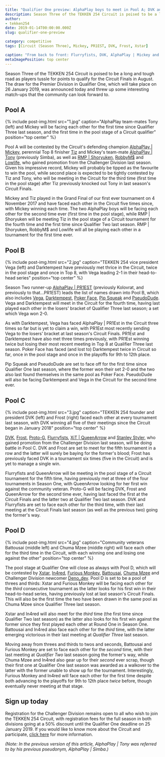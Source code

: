 ```yaml
---
title: "Qualifier One preview: AlphaPlay boys to meet in Pool A; DVK and Frost face off in Pool C"
description: Season Three of the TEKKEN 254 Circuit is poised to be a long and tough road as players tussle for points to qualify for the Circuit Finals in August.
author:
- tekken254
date: 2019-01-14T00:00:00.000Z
slug: qualifier-one-preview

category: competitive
tags: [Circuit (Season Three), Mickey, PR1EST, DVK, Frost, Xstar]

caption: "From back to front: Flurryfists, DVK, AlphaPlay | Mickey and In4red competing in the Season Two Finals at the Savanna Majors on 1 September 2018"
metaImagePosition: top center
---
```

Season Three of the TEKKEN 254 Circuit is poised to be a long and tough road as players tussle for points to qualify for the Circuit Finals in August. The draw for the Premier Division in Qualifier One, which will take place on 26 January 2019, was announced today and threw up some interesting match-ups that the community can look forward to.

<section>
    <h2 class="site-red uppercase">Pool A</h2>
    {% include post-img.html src="1.jpg" caption="AlphaPlay team-mates Tony (left) and Mickey will be facing each other for the first time since Qualifier Three last season, and the first time in the pool stage of a Circuit qualifier" position="top center" %}
    <p>Pool A will be contested by the Circuit's defending champion <a href="/circuit/tekken/profile.html?id=2907096" target="_blank">AlphaPlay | Mickey</a>, perennial Top 8 finisher <a href="/circuit/tekken/profile.html?id=4449622" target="_blank">Tiz</a> and Mickey's team-mate <a href="/circuit/tekken/profile.html?id=2685183" target="_blank">AlphaPlay | Tony</a> (previously Simba), as well as <a href="/circuit/tekken/profile.html?id=1677506" target="_blank">RMP | Shoryuken</a>, <a href="/circuit/tekken/profile.html?id=9894033" target="_blank">RobbyM$</a> and <a href="/circuit/tekken/profile.html?id=6265787" target="_blank">Lowlife</a>, who gained promotion from the Challenger Division last season. Given his impressive record, Mickey will probably be tipped as the favourite to win the pool, while second place is expected to be tightly contested by Tiz and Tony, who will be meeting in the Circuit for the third time (first time in the pool stage) after Tiz previously knocked out Tony in last season's Circuit Finals.</p>
    <p>Mickey and Tiz played in the Grand Final of our first ever tournament on 4 November 2017 and have faced each other in the Circuit five times since, with Mickey winning each time. The two AlphaPlay boys will be facing each other for the second time ever (first time in the pool stage), while RMP | Shoryuken will be meeting Tiz in the pool stage of a Circuit tournament for the fourth time and the first time since Qualifier Two last season. RMP | Shoryuken, RobbyM$ and Lowlife will all be playing each other in a tournament for the first time ever.</p>
</section>

<section>
    <h2 class="site-red uppercase">Pool B</h2>
    {% include post-img.html src="2.jpg" caption="TEKKEN 254 vice president Vega (left) and Darktempest have previously met thrice in the Circuit, twice in the pool stage and once in Top 8, with Vega leading 2-1 in their head-to-head series" position="top center" %}
    <p>Season Two runner-up <a href="/circuit/tekken/profile.html?id=8665351" target="_blank">AlphaPlay | PR1EST</a> (previously Kolovrat, and previously to that…PR1EST) leads the list of names drawn into Pool B, which also includes <a href="/circuit/tekken/profile.html?id=7167649" target="_blank">Vega</a>, <a href="/circuit/tekken/profile.html?id=0749083" target="_blank">Darktempest</a>, <a href="/circuit/tekken/profile.html?id=4291033" target="_blank">Poker Face</a>, <a href="/circuit/tekken/profile.html?id=5625849" target="_blank">Pip Squeak</a> and <a href="/circuit/tekken/profile.html?id=0051349" target="_blank">PseudoDude</a>. Vega and Darktempest will meet in the Circuit for the fourth time, having last played each other in the losers' bracket of Qualifier Three last season; a set which Vega won 2-0.</p>
    <p>As with Darktempest, Vega has faced AlphaPlay | PR1Est in the Circuit three times so far but is yet to claim a win, with PR1Est most recently sending Vega to the losers' bracket at last season's Circuit Finals. PR1Est and Darktempest have also met three times previously, with PR1Est winning twice but losing their most recent meeting in Top 8 at Qualifier Three last season. Poker Face has faced (and lost to) Darktempest twice in Circuit so far, once in the pool stage and once in the playoffs for 9th to 12th place.</p>
    <p>Pip Squeak and PseudoDude are set to face off for the first time since Qualifier One last season, where the former won their set 2-0 and the two also last found themselves in the same pool as Poker Face. PseudoDude will also be facing Darktempest and Vega in the Circuit for the second time ever.</p>
</section>

<section>
    <h2 class="site-red uppercase">Pool C</h2>
    {% include post-img.html src="3.jpg" caption="TEKKEN 254 founder and president DVK (left) and Frost (right) faced each other at every tournament last season, with DVK winning all five of their meetings since the Circuit began in January 2018" position="top center" %}
    <p><a href="/circuit/tekken/profile.html?id=4092983" target="_blank">DVK</a>, <a href="/circuit/tekken/profile.html?id=4644523" target="_blank">Frost</a>, <a href="/circuit/tekken/profile.html?id=2447761" target="_blank">Proto-G</a>, <a href="/circuit/tekken/profile.html?id=9970940" target="_blank">Flurryfists</a>, <a href="/circuit/tekken/profile.html?id=4455946" target="_blank">XiT | QueenArrow</a> and <a href="/circuit/tekken/profile.html?id=1998890" target="_blank">Stanley Styler</a>, who gained promotion from the Challenger Division last season, will be doing battle in Pool C. DVK and Frost are set to meet for the fifth tournament in a row and the latter will surely be baying for the former's blood; Frost has previously faced DVK in a tournament six times (five in the Circuit) and is yet to manage a single win.</p>
    <p>Flurryfists and QueenArrow will be meeting in the pool stage of a Circuit tournament for the fifth time, having previously met at three of the four tournaments in Season One, with QueenArrow looking for her first win against the community veteran. Proto-G will be facing DVK, Frost and QueenArrow for the second time ever, having last faced the first at the Circuit Finals and the latter two at Qualifier Two last season. DVK and Flurryfists are set to face each other for the third time, with their last meeting at the Circuit Finals last season (as well as the previous two) going the former's way.</p>
</section>

<section>
    <h2 class="site-red uppercase">Pool D</h2>
    {% include post-img.html src="4.jpg" caption="Community veterans Battousai (middle left) and Chuma Mzee (middle right) will face each other for the third time in the Circuit, with each winning one and losing one against the other" position="top center" %}
    <p>The pool stage at Qualifier One will close as always with Pool D, which will be contested by <a href="/circuit/tekken/profile.html?id=4183920" target="_blank">Xstar</a>, <a href="/circuit/tekken/profile.html?id=7900514" target="_blank">In4red</a>, <a href="/circuit/tekken/profile.html?id=3798058" target="_blank">Furious Monkey</a>, <a href="/circuit/tekken/profile.html?id=0145831" target="_blank">Battousai</a>, <a href="/circuit/tekken/profile.html?id=4241790" target="_blank">Chuma Mzee</a> and Challenger Division newcomer <a href="/circuit/tekken/profile.html?id=2782272" target="_blank">Deno_dev</a>. Pool D is set to be a pool of threes and thirds: Xstar and Furious Monkey will be facing each other for the <em>third</em> consecutive tournament as the latter looks for his first win in their head-to-head series, having previously lost at last season's Circuit Finals. This will also be the first time the two have been drawn in the same pool as Chuma Mzee since Qualifier Three last season.</p>
    <p>Xstar and In4red will also meet for the <em>third</em> time (the first time since Qualifier Two last season) as the latter also looks for his first win against the former since they first played each other at Round One in Season One. Battousai and In4red also face each other for the <em>third</em> time, with the latter emerging victorious in their last meeting at <em>Qualifier Three</em> last season.</p>
    <p>Moving away from threes and thirds to twos and seconds, Battousai and Furious Monkey are set to face each other for the <em>second</em> time, with their last meeting at <em>Qualifier Two</em> last season going the former's way, while Chuma Mzee and In4red also gear up for their <em>second</em> ever scrap, though their first one at Qualifier One last season was awarded as a walkover to the latter with the former unable to show up for the tournament. Interestingly, Furious Monkey and In4red will face each other for the first time despite both advancing to the playoffs for 9th to 12th place <em>twice</em> before, though eventually never meeting at that stage.</p>
</section>

<aside>
    <h2 class="site-red uppercase">Sign up today</h2>
    <p>Registration for the Challenger Division remains open to all who wish to join the TEKKEN 254 Circuit, with registration fees for the full season in both divisions going at a 50% discount until the Qualifier One deadline on 25 January 2019. If you would like to know more about the Circuit and participate, <a href="/circuit" target="_blank">click here</a> for more information.</p>
    <p><em>(Note: In the previous version of this article, AlphaPlay | Tony was referred to by his previous pseudonym, AlphaPlay | Simba.)</em></p>
</aside>